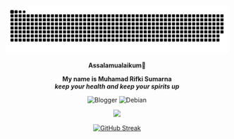 <div align="center">

<picture>
  <source media="(prefers-color-scheme: dark)" srcset="https://raw.githubusercontent.com/platane/platane/output/github-contribution-grid-snake-dark.svg">
  <source media="(prefers-color-scheme: light)" srcset="https://raw.githubusercontent.com/platane/platane/output/github-contribution-grid-snake.svg">
  <img alt="github contribution grid snake animation" src="https://raw.githubusercontent.com/platane/platane/output/github-contribution-grid-snake.svg">
</picture>

**Assalamualaikum**👋

**My name is Muhamad Rifki Sumarna**<br/>
***keep your health and keep your spirits up***

![Blogger](https://img.shields.io/badge/Blogger-FF5722?style=for-the-badge&logo=blogger&logoColor=white) ![Debian](https://img.shields.io/badge/Debian-D70A53?style=for-the-badge&logo=debian&logoColor=white)
</br>

<img src="https://github-readme-stats.vercel.app/api/top-langs?username=ikiitech&show_icons=true&locale=en&layout=compact"/></br>

[![GitHub Streak](http://github-readme-streak-stats.herokuapp.com?user=ikiitech&theme=light&background=ffffff)](https://git.io/streak-stats)
</div>
